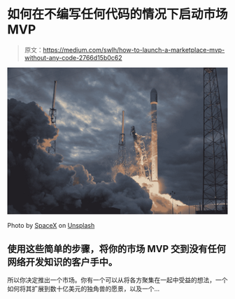 # 如何在不编写任何代码的情况下启动市场 MVP

> 原文：<https://medium.com/swlh/how-to-launch-a-marketplace-mvp-without-any-code-2766d15b0c62>

![](img/606fb42b9b490c62408eb1efa584a7e5.png)

Photo by [SpaceX](https://unsplash.com/@spacex?utm_source=medium&utm_medium=referral) on [Unsplash](https://unsplash.com?utm_source=medium&utm_medium=referral)

## 使用这些简单的步骤，将你的市场 MVP 交到没有任何网络开发知识的客户手中。

所以你决定推出一个市场。你有一个可以从将各方聚集在一起中受益的想法，一个如何将其扩展到数十亿美元的独角兽的愿景，以及一个…